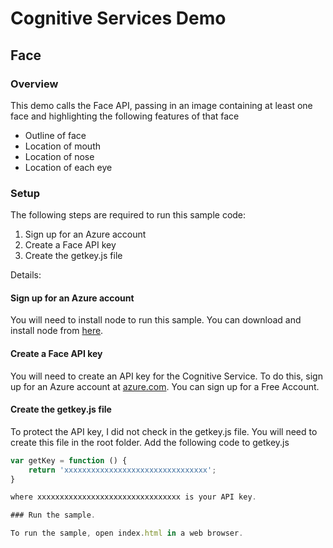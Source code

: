# Cognitive Services Demo

## Face

### Overview

This demo calls the Face API, passing in an image containing at least one face and highlighting the following features of that face

* Outline of face
* Location of mouth
* Location of nose
* Location of each eye

### Setup

The following steps are required to run this sample code:

1. Sign up for an Azure account
2. Create a Face API key
3. Create the getkey.js file

Details:

#### Sign up for an Azure account

You will need to install node to run this sample. You can download and install node from [here](https://nodejs.org/).

#### Create a Face API key

You will need to create an API key for the Cognitive Service. To do this, sign up for an Azure account at [azure.com](http://azure.com). You can sign up for a Free Account.

#### Create the getkey.js file

To protect the API key, I did not check in the getkey.js file. You will need to create this file in the root folder. Add the following code to getkey.js

```javascript
var getKey = function () {
    return 'xxxxxxxxxxxxxxxxxxxxxxxxxxxxxxxx';
}

where xxxxxxxxxxxxxxxxxxxxxxxxxxxxxxxx is your API key.

### Run the sample.

To run the sample, open index.html in a web browser.
